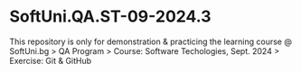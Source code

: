 # SoftUni.QA.ST-09-2024.3
This repository is only for demonstration &amp; practicing the learning course @ SoftUni.bg > QA Program > Course: Software Techologies, Sept. 2024 > Exercise: Git &amp; GitHub
